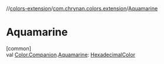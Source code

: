 //[colors-extension](../../index.md)/[com.chrynan.colors.extension](index.md)/[Aquamarine](-aquamarine.md)

# Aquamarine

[common]\
val [Color.Companion](../../../colors-core/colors-core/com.chrynan.colors/-color/-companion/index.md).[Aquamarine](-aquamarine.md): [HexadecimalColor](../../../colors-core/colors-core/com.chrynan.colors/-hexadecimal-color/index.md)
